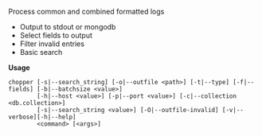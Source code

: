 Process common and combined formatted logs
* Output to stdout or mongodb
* Select fields to output
* Filter invalid entries
* Basic search

__Usage__

    chopper [-s|--search_string] [-o|--outfile <path>] [-t|--type] [-f|--fields] [-b|--batchsize <value>] 
            [-h|--host <value>] [-p|--port <value>] [-c|--collection <db.collection>] 
            [-s|--search_string <value>] [-O|--outfile-invalid] [-v|--verbose][-h|--help]
            <command> [<args>]
